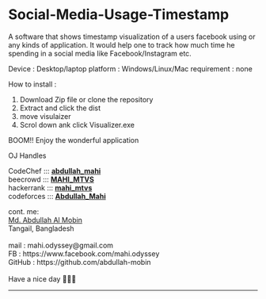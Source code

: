 # Social-Media-Usage-Timestamp

A software that shows timestamp visualization of a users facebook using or any kinds of application. It would help one to track how much time he spending in a social media like Facebook/Instagram etc.

Device : Desktop/laptop
platform : Windows/Linux/Mac 
requirement : none

How to install :

1) Download Zip file or clone the repository 
2) Extract and click the dist
3) move visulaizer
4) Scrol down ank click Visualizer.exe

BOOM!! Enjoy the wonderful application





<P>OJ Handles<br/>

CodeChef   :::  <a href="https://www.codechef.com/users/abdullah_mahi"> **abdullah_mahi** </a><br/>
beecrowd   :::  <a href="https://www.beecrowd.com.br/judge/en/profile/726667"> **MAHI_MTVS** </a><br/>
hackerrank :::  <a href="https://www.hackerrank.com/mahi_mtvs"> **mahi_mtvs** </a><br/>
codeforces :::  <a href="https://codeforces.com/profile/Abdullah_Mahi"> **Abdullah_Mahi** </a><br/>
<p/>

<p> 
cont. me:<br/>
<a href="https://sites.google.com/view/abdullah-al-mobin/home"> Md. Abdullah Al Mobin </a><br/>
Tangail, Bangladesh<br/><br/>
mail    :  mahi.odyssey@gmail.com <br/>
FB      :  https://www.facebook.com/mahi.odyssey <br/>
GitHub  :  https://github.com/abdullah-mobin
<br/> <br/>
Have a nice day 💙💙💙
<p/>
<hr/>